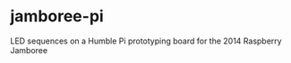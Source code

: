 jamboree-pi
===========

LED sequences on a Humble Pi prototyping board for the 2014 Raspberry Jamboree
